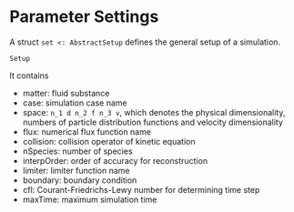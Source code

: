 # Parameter Settings

A struct `set <: AbstractSetup` defines the general setup of a simulation.
```@docs
Setup
```
It contains
- matter: fluid substance
- case: simulation case name
- space: ``n_1 d n_2 f n_3 v``, which denotes the physical dimensionality, numbers of particle distribution functions and velocity dimensionality
- flux: numerical flux function name
- collision: collision operator of kinetic equation
- nSpecies: number of species
- interpOrder: order of accuracy for reconstruction
- limiter: limiter function name
- boundary: boundary condition
- cfl: Courant-Friedrichs-Lewy number for determining time step
- maxTime: maximum simulation time